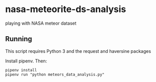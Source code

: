 # nasa-meteorite-ds-analysis
playing with NASA meteor dataset


## Running
This script requires Python 3 and the request and haversine packages

Install pipenv. Then:

```
pipenv install
pipenv run "python meteors_data_analysis.py"
```